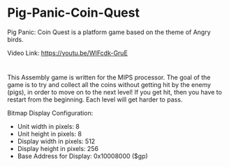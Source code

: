 # Pig-Panic-Coin-Quest
Pig Panic: Coin Quest is a platform game based on the theme of Angry birds.

Video Link: https://youtu.be/WIFcdk-GruE

#
This Assembly game is written for the MIPS processor. The goal of the game is to try and collect all the coins without getting hit by the enemy (pigs), in order to move on to the next level! If you get hit, then you have to restart from the beginning. Each level will get harder to pass. 

Bitmap Display Configuration:
- Unit width in pixels: 8
- Unit height in pixels: 8
- Display width in pixels: 512
- Display height in pixels: 256
- Base Address for Display: 0x10008000 ($gp)

